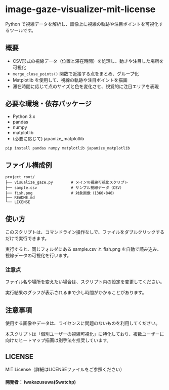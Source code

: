 # image-gaze-visualizer-mit-license

Python で視線データを解析し、画像上に視線の軌跡や注目ポイントを可視化するツールです。

## 概要

- CSV形式の視線データ（位置と滞在時間）を処理し、動きや注目した場所を可視化
- `merge_close_points()` 関数で近接する点をまとめ、グループ化
- Matplotlib を使用して、視線の軌跡や注目ポイントを描画
- 滞在時間に応じて点のサイズと色を変化させ、視覚的に注目エリアを表現

## 必要な環境・依存パッケージ

- Python 3.x  
- pandas  
- numpy  
- matplotlib  
- (必要に応じて) japanize_matplotlib  

```bash
pip install pandas numpy matplotlib japanize_matplotlib
```
## ファイル構成例

```
project_root/
├── visualize_gaze.py        # メインの視線可視化スクリプト
├── sample.csv               # サンプル視線データ（CSV）
├── fish.png                 # 対象画像（1360×840） 
├── README.md
└── LICENSE
```

## 使い方
このスクリプトは、コマンドライン操作なしで、ファイルをダブルクリックするだけで実行できます。

実行すると、同じフォルダにある sample.csv と fish.png を自動で読み込み、視線データの可視化を行います。

### 注意点
ファイル名や場所を変えたい場合は、スクリプト内の設定を変更してください。

実行結果のグラフが表示されるまで少し時間がかかることがあります。

## 注意事項
使用する画像やデータは、ライセンスに問題のないものを利用してください。

本スクリプトは「個別ユーザーの視線可視化」に特化しており、複数ユーザーに向けたヒートマップ描画は別手法を推奨しています。

## LICENSE
MIT License（詳細はLICENSEファイルをご参照ください）

#### 開発者： iwakazusuwa(Swatchp)
